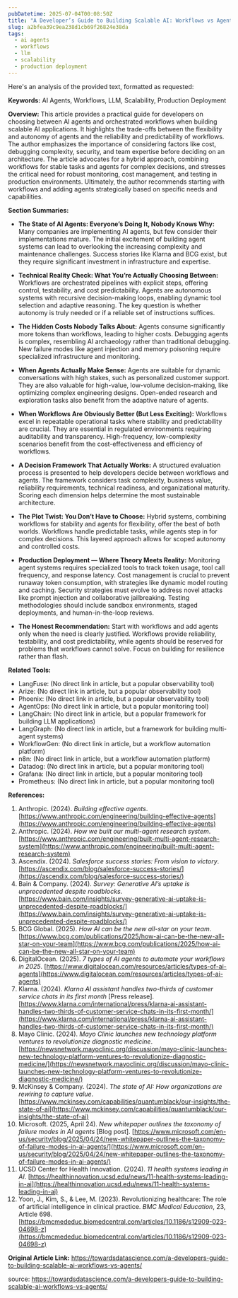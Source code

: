 ```yaml
---
pubDatetime: 2025-07-04T00:08:50Z
title: "A Developer’s Guide to Building Scalable AI: Workflows vs Agents | Towards Data Science"
slug: a2bfea39c9ea238d1cb69f26824e38da
tags:
  - ai agents
  - workflows
  - llm
  - scalability
  - production deployment
---
```


Here's an analysis of the provided text, formatted as requested:

**Keywords:** AI Agents, Workflows, LLM, Scalability, Production Deployment

**Overview:** This article provides a practical guide for developers on choosing between AI agents and orchestrated workflows when building scalable AI applications. It highlights the trade-offs between the flexibility and autonomy of agents and the reliability and predictability of workflows. The author emphasizes the importance of considering factors like cost, debugging complexity, security, and team expertise before deciding on an architecture. The article advocates for a hybrid approach, combining workflows for stable tasks and agents for complex decisions, and stresses the critical need for robust monitoring, cost management, and testing in production environments. Ultimately, the author recommends starting with workflows and adding agents strategically based on specific needs and capabilities.

**Section Summaries:**

*   **The State of AI Agents: Everyone’s Doing It, Nobody Knows Why:** Many companies are implementing AI agents, but few consider their implementations mature. The initial excitement of building agent systems can lead to overlooking the increasing complexity and maintenance challenges. Success stories like Klarna and BCG exist, but they require significant investment in infrastructure and expertise.

*   **Technical Reality Check: What You’re Actually Choosing Between:** Workflows are orchestrated pipelines with explicit steps, offering control, testability, and cost predictability. Agents are autonomous systems with recursive decision-making loops, enabling dynamic tool selection and adaptive reasoning. The key question is whether autonomy is truly needed or if a reliable set of instructions suffices.

*   **The Hidden Costs Nobody Talks About:** Agents consume significantly more tokens than workflows, leading to higher costs. Debugging agents is complex, resembling AI archaeology rather than traditional debugging. New failure modes like agent injection and memory poisoning require specialized infrastructure and monitoring.

*   **When Agents Actually Make Sense:** Agents are suitable for dynamic conversations with high stakes, such as personalized customer support. They are also valuable for high-value, low-volume decision-making, like optimizing complex engineering designs. Open-ended research and exploration tasks also benefit from the adaptive nature of agents.

*   **When Workflows Are Obviously Better (But Less Exciting):** Workflows excel in repeatable operational tasks where stability and predictability are crucial. They are essential in regulated environments requiring auditability and transparency. High-frequency, low-complexity scenarios benefit from the cost-effectiveness and efficiency of workflows.

*   **A Decision Framework That Actually Works:** A structured evaluation process is presented to help developers decide between workflows and agents. The framework considers task complexity, business value, reliability requirements, technical readiness, and organizational maturity. Scoring each dimension helps determine the most sustainable architecture.

*   **The Plot Twist: You Don’t Have to Choose:** Hybrid systems, combining workflows for stability and agents for flexibility, offer the best of both worlds. Workflows handle predictable tasks, while agents step in for complex decisions. This layered approach allows for scoped autonomy and controlled costs.

*   **Production Deployment — Where Theory Meets Reality:** Monitoring agent systems requires specialized tools to track token usage, tool call frequency, and response latency. Cost management is crucial to prevent runaway token consumption, with strategies like dynamic model routing and caching. Security strategies must evolve to address novel attacks like prompt injection and collaborative jailbreaking. Testing methodologies should include sandbox environments, staged deployments, and human-in-the-loop reviews.

*   **The Honest Recommendation:** Start with workflows and add agents only when the need is clearly justified. Workflows provide reliability, testability, and cost predictability, while agents should be reserved for problems that workflows cannot solve. Focus on building for resilience rather than flash.

**Related Tools:**

*   LangFuse: (No direct link in article, but a popular observability tool)
*   Arize: (No direct link in article, but a popular observability tool)
*   Phoenix: (No direct link in article, but a popular observability tool)
*   AgentOps: (No direct link in article, but a popular monitoring tool)
*   LangChain: (No direct link in article, but a popular framework for building LLM applications)
*   LangGraph: (No direct link in article, but a framework for building multi-agent systems)
*   WorkflowGen: (No direct link in article, but a workflow automation platform)
*   n8n: (No direct link in article, but a workflow automation platform)
*   Datadog: (No direct link in article, but a popular monitoring tool)
*   Grafana: (No direct link in article, but a popular monitoring tool)
*   Prometheus: (No direct link in article, but a popular monitoring tool)

**References:**

1.  Anthropic. (2024). *Building effective agents*. [https://www.anthropic.com/engineering/building-effective-agents](https://www.anthropic.com/engineering/building-effective-agents)
2.  Anthropic. (2024). *How we built our multi-agent research system*. [https://www.anthropic.com/engineering/built-multi-agent-research-system](https://www.anthropic.com/engineering/built-multi-agent-research-system)
3.  Ascendix. (2024). *Salesforce success stories: From vision to victory*. [https://ascendix.com/blog/salesforce-success-stories/](https://ascendix.com/blog/salesforce-success-stories/)
4.  Bain & Company. (2024). *Survey: Generative AI’s uptake is unprecedented despite roadblocks*. [https://www.bain.com/insights/survey-generative-ai-uptake-is-unprecedented-despite-roadblocks/](https://www.bain.com/insights/survey-generative-ai-uptake-is-unprecedented-despite-roadblocks/)
5.  BCG Global. (2025). *How AI can be the new all-star on your team*. [https://www.bcg.com/publications/2025/how-ai-can-be-the-new-all-star-on-your-team](https://www.bcg.com/publications/2025/how-ai-can-be-the-new-all-star-on-your-team)
6.  DigitalOcean. (2025). *7 types of AI agents to automate your workflows in 2025*. [https://www.digitalocean.com/resources/articles/types-of-ai-agents](https://www.digitalocean.com/resources/articles/types-of-ai-agents)
7.  Klarna. (2024). *Klarna AI assistant handles two-thirds of customer service chats in its first month* \[Press release\]. [https://www.klarna.com/international/press/klarna-ai-assistant-handles-two-thirds-of-customer-service-chats-in-its-first-month/](https://www.klarna.com/international/press/klarna-ai-assistant-handles-two-thirds-of-customer-service-chats-in-its-first-month/)
8.  Mayo Clinic. (2024). *Mayo Clinic launches new technology platform ventures to revolutionize diagnostic medicine*. [https://newsnetwork.mayoclinic.org/discussion/mayo-clinic-launches-new-technology-platform-ventures-to-revolutionize-diagnostic-medicine/](https://newsnetwork.mayoclinic.org/discussion/mayo-clinic-launches-new-technology-platform-ventures-to-revolutionize-diagnostic-medicine/)
9.  McKinsey & Company. (2024). *The state of AI: How organizations are rewiring to capture value*. [https://www.mckinsey.com/capabilities/quantumblack/our-insights/the-state-of-ai](https://www.mckinsey.com/capabilities/quantumblack/our-insights/the-state-of-ai)
10. Microsoft. (2025, April 24). *New whitepaper outlines the taxonomy of failure modes in AI agents* \[Blog post\]. [https://www.microsoft.com/en-us/security/blog/2025/04/24/new-whitepaper-outlines-the-taxonomy-of-failure-modes-in-ai-agents/](https://www.microsoft.com/en-us/security/blog/2025/04/24/new-whitepaper-outlines-the-taxonomy-of-failure-modes-in-ai-agents/)
11. UCSD Center for Health Innovation. (2024). *11 health systems leading in AI*. [https://healthinnovation.ucsd.edu/news/11-health-systems-leading-in-ai](https://healthinnovation.ucsd.edu/news/11-health-systems-leading-in-ai)
12. Yoon, J., Kim, S., & Lee, M. (2023). Revolutionizing healthcare: The role of artificial intelligence in clinical practice. *BMC Medical Education*, 23, Article 698. [https://bmcmededuc.biomedcentral.com/articles/10.1186/s12909-023-04698-z](https://bmcmededuc.biomedcentral.com/articles/10.1186/s12909-023-04698-z)

**Original Article Link:** https://towardsdatascience.com/a-developers-guide-to-building-scalable-ai-workflows-vs-agents/


source: https://towardsdatascience.com/a-developers-guide-to-building-scalable-ai-workflows-vs-agents/
